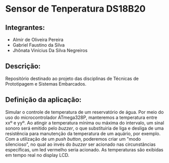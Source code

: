 # Sensor de Tenperatura DS18B20
## Integrantes: 
 - Almir de Oliveira Pereira <br>
 - Gabriel Faustino da Silva <br>
 - Jhônata Vinícius Da Silva Negreiros

## Descrição:
Repositório destinado ao projeto das disciplinas de Técnicas de Prototipagem e Sistemas Embarcados.

## Definição da aplicação:
Simular o controle de temperatura de um reservatório de água. Por meio do uso do microcontrolador ATmega328P, manteremos a temperatura entre xxº e yyº. Ao atingir a temperatura mínima ou máxima do intervalo, um sinal sonoro será emitido pelo <i>buzzer</i>, o que substituiria de liga e desliga de uma resistência para manutenção da temperatura de um aquário, por exemplo. Com a utilização de um <i>push button</i>, poderemos criar um "modo silencioso", no qual ao invés do <i>buzzer</i> ser acionado nas circunstâncias específicas, um led vermelho seria acionado. As temperaturas são exibidas em tempo real no display LCD.




